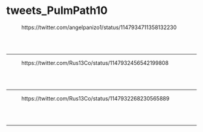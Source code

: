 # tweets_PulmPath10


<figure class="wp-block-embed-twitter wp-block-embed is-type-rich">
<div class="wp-block-embed__wrapper">
https://twitter.com/angelpanizo1/status/1147934711358132230</div></figure>
<br>
<br>
<hr>

<figure class="wp-block-embed-twitter wp-block-embed is-type-rich">
<div class="wp-block-embed__wrapper">
https://twitter.com/Rus13Co/status/1147932456542199808</div></figure>
<br>
<br>
<hr>

<figure class="wp-block-embed-twitter wp-block-embed is-type-rich">
<div class="wp-block-embed__wrapper">
https://twitter.com/Rus13Co/status/1147932268230565889</div></figure>
<br>
<br>
<hr>
